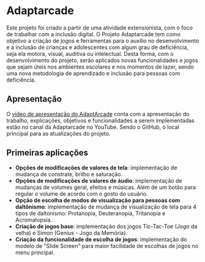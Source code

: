 # Adaptarcade
Este projeto foi criado a partir de uma atividade extensionista, com o foco de trabalhar com a inclusão digital. O Projeto Adaptarcade tem como objetivo a criação de jogos e ferramentas para o auxílio no desenvolvimento e a inclusão de crianças e adolescentes com algum grau de deficiência, seja ela motora, visual, auditiva ou intelectual. Desta forma, com o desenvolvimento do projeto, serão aplicados novas funcionalidades e jogos que sejam úteis nos ambientes escolares e nos momentos de lazer, sendo uma nova metodologia de aprendizado e inclusão para pessoas com deficiência. 
## Apresentação ##
O [vídeo de apresentação do AdaptArcade](https://youtu.be/VE79TP-b4_4) conta com a apresentação do trabalho, explicações, objetivos e funcionalidades a serem implementadas estão no canal da Adaptarcade no YouTube. Sendo o GitHub, o local principal para as atualizações do projeto. 
## Primeiras aplicações ##
- **Opções de modificações de valores de tela**: implementação de mudança de constrate, brilho e saturação.
- **Opções de modificações de valores de áudio**: implementação de mudanças de volumes geral, efeitos e músicas. Além de um botão para regular o volume de acordo com o gosto do usuário.
- **Opção de escolha de modos de visualização para pessoas com daltônismo**: implementação de mudança de visualização de tela para 4 tipos de daltonismo: Protanopia, Deuteranopia, Tritanopia e Acromatopsia.
- **Criação de jogos base**: implementação dos jogos Tic-Tac-Toe (Jogo da velha) e Simon (Genius - Jogo da Memória).
- **Criação da funcionalidade de escolha de jogos**: implementação do modelo de "Slide Screen" para maior facilidade de escolhas de jogos no menu principal.
